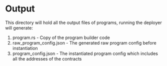 # Output

This directory will hold all the output files of programs, running the deployer will generate:

1. program.rs - Copy of the program builder code
2. raw_program_config.json - The generated raw program config before instantiation
3. program_config.json - The instantiated program config which includes all the addresses of the contracts 
